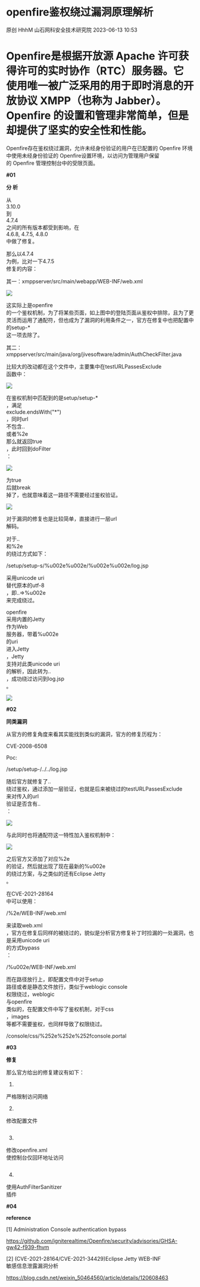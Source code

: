 #  openfire鉴权绕过漏洞原理解析   
原创 HhhM  山石网科安全技术研究院   2023-06-13 10:53  
  
# Openfire是根据开放源 Apache 许可获得许可的实时协作（RTC）服务器。它使用唯一被广泛采用的用于即时消息的开放协议 XMPP（也称为 Jabber）。Openfire 的设置和管理非常简单，但是却提供了坚实的安全性和性能。  
  
Openfire存在鉴权绕过漏洞，允许未经身份验证的用户在已配置的 Openfire 环境中使用未经身份验证的 Openfire设置环境，以访问为管理用户保留的 Openfire 管理控制台中的受限页面。  
  
  
**#****0****1**  
  
  
**分 析‍‍‍‍‍**  
  
  
从  
3.10.0  
到  
4.7.4  
之间的所有版本都受到影响，在  
4.6.8, 4.7.5, 4.8.0  
中做了修复。  
  
那么以4.7.4  
为例，比对一下4.7.5  
修复的内容：  
  
其一：xmppserver/src/main/webapp/WEB-INF/web.xml  
  
![](https://mmbiz.qpic.cn/mmbiz_png/Gw8FuwXLJnSicsFLsmzvBcsbvku8wiblSkVc8ZlUTLicic1BJmtEuwRrdicOCuPcCSDqdko4nDgIic9k4rqhpYz1dwxw/640?wx_fmt=png "")  
  
这实际上是openfire  
的一个鉴权机制，为了将某些页面，如上图中的登陆页面从鉴权中排除，且为了更灵活而运用了通配符，但也成为了漏洞的利用条件之一，官方在修复中也把配置中的setup-*  
这一项去除了。  
  
其二：xmppserver/src/main/java/org/jivesoftware/admin/AuthCheckFilter.java  
  
比较大的改动都在这个文件中，主要集中在testURLPassesExclude  
函数中：  
  
![](https://mmbiz.qpic.cn/mmbiz_png/Gw8FuwXLJnSicsFLsmzvBcsbvku8wiblSk1SgT64ic9r8HNbWXm7guuk20jzBIYQE2OuHMPnh7mf9uYGeDt9Q2sTw/640?wx_fmt=png "")  
  
在鉴权机制中匹配到的是setup/setup-*  
，满足  
exclude.endsWith("*")  
，同时url  
不包含..  
或者%2e  
那么就返回true  
，此时回到doFilter  
：  
  
![](https://mmbiz.qpic.cn/mmbiz_png/Gw8FuwXLJnSicsFLsmzvBcsbvku8wiblSk8nXAEaeehib4vxGNtV0UqPNIKQX7EN5SDWMWLFXj1ibqQmVc21Ysa56w/640?wx_fmt=png "")  
  
为true  
后就break  
掉了，也就意味着这一路径不需要经过鉴权验证。  
  
![](https://mmbiz.qpic.cn/mmbiz_png/Gw8FuwXLJnSicsFLsmzvBcsbvku8wiblSkeTwzAjqp54gLtXHQ73sjibia5DRAXe0iaibD80707Ie4Y7XiaaqA7TOAcXg/640?wx_fmt=png "")  
  
对于漏洞的修复也是比较简单，直接进行一层url  
解码。  
  
对于..  
和%2e  
的绕过方式如下：  
  
/setup/setup-s/%u002e%u002e/%u002e%u002e/log.jsp  
  
采用unicode uri  
替代原本的utf-8  
，即..=>%u002e  
来完成绕过。  
  
openfire  
采用内置的Jetty  
作为Web  
服务器，带着%u002e  
的uri  
进入Jetty  
，Jetty  
支持对此类unicode uri  
的解析，因此转为..  
，成功绕过访问到log.jsp  
。  
  
![](https://mmbiz.qpic.cn/mmbiz_png/Gw8FuwXLJnSicsFLsmzvBcsbvku8wiblSk3Mo6ucO7HTQLpOWqlMWq680qgYCm4frkicvtSCel9cwicWkC6Qg7CXlQ/640?wx_fmt=png "")  
  
  
**#****02****‍**  
  
  
**同类漏洞**  
  
  
从官方的修复角度来看其实能找到类似的漏洞，官方的修复历程为：  
  
CVE-2008-6508  
  
Poc:  
  
/setup/setup-/../../log.jsp  
  
随后官方就修复了..  
绕过鉴权，通过添加一层验证，也就是后来被绕过的testURLPassesExclude  
来对传入的url  
验证是否含有..  
：  
  
![](https://mmbiz.qpic.cn/mmbiz_png/Gw8FuwXLJnSicsFLsmzvBcsbvku8wiblSk9psoaOCS8t2zxdLceCYx5HcFSPNecCONM7wPbUfUGd7RviaC9aic9FVw/640?wx_fmt=png "")  
  
与此同时也将通配符这一特性加入鉴权机制中：  
  
![](https://mmbiz.qpic.cn/mmbiz_png/Gw8FuwXLJnSicsFLsmzvBcsbvku8wiblSkne01WmYAsqlD9BgBTK8HRKTIlDxAln1ibSEezxtJku5qd3m8gY1OJcw/640?wx_fmt=png "")  
  
之后官方又添加了对应%2e  
的验证，然后就出现了现在最新的%u002e  
的绕过方案，与之类似的还有Eclipse Jetty  
。  
  
在CVE-2021-28164  
中可以使用：  
  
/%2e/WEB-INF/web.xml  
  
来读取web.xml  
，官方在修复后同样的被绕过的，貌似是分析官方修复补丁时捡漏的一处漏洞，也是采用unicode uri  
的方式bypass  
：  
  
/%u002e/WEB-INF/web.xml  
  
而在路径放行上，即配置文件中对于setup  
路径或者是静态文件放行，类似于weblogic console  
权限绕过，weblogic  
与openfire  
类似的，在配置文件中写了鉴权机制，对于css  
，images  
等都不需要鉴权，也同样导致了权限绕过。  
  
/console/css/%252e%252e%252fconsole.portal  
  
  
**#****03****‍**  
  
  
**修复**  
  
  
那么官方给出的修复建议有如下：  
  
1.  
严格限制访问网络  
  
2.  
修改配置文件  
```
```  
  
3.  
修改openfire.xml  
使控制台仅回环地址访问  
```
```  
  
4.  
使用AuthFilterSanitizer  
插件  
  
  
**#****04****‍**  
  
  
**reference**  
  
  
[1] Administration Console authentication bypass  
  
https://github.com/igniterealtime/Openfire/security/advisories/GHSA-gw42-f939-fhvm  
  
[2] (CVE-2021-28164/CVE-2021-34429)Eclipse Jetty WEB-INF  
敏感信息泄露漏洞分析  
  
https://blog.csdn.net/weixin_50464560/article/details/120608463  
  
  
         
  
